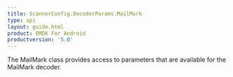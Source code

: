 ```yaml
---
title: ScannerConfig.DecoderParams.MailMark
type: api
layout: guide.html
product: EMDK For Android
productversion: '5.0'
---
```



The MailMark class provides access to parameters that are available for
 the MailMark decoder.


